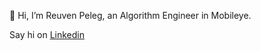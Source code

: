 👋 Hi, I’m Reuven Peleg, an Algorithm Engineer in Mobileye.

Say hi on [Linkedin](https://www.linkedin.com/in/reuven-peleg-62575886/)
